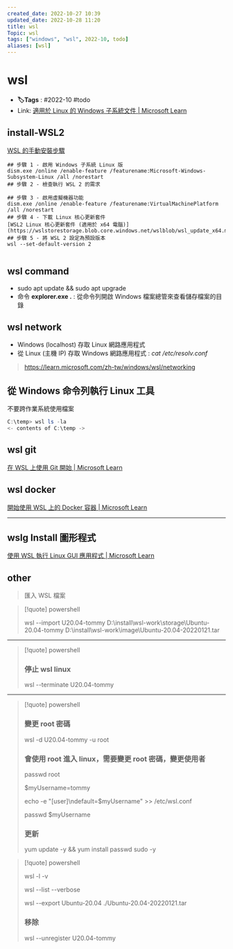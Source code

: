 ```yaml
---
created_date: 2022-10-27 10:39
updated_date: 2022-10-28 11:20
title: wsl
Topic: wsl
tags: ["windows", "wsl", 2022-10, todo]
aliases: [wsl]
---
```


# wsl

- **🏷️Tags** :   #2022-10 #todo 
- Link: [適用於 Linux 的 Windows 子系統文件 | Microsoft Learn](https://learn.microsoft.com/zh-tw/windows/wsl/)

## install-WSL2

[WSL 的手動安裝步驟](https://learn.microsoft.com/zh-tw/windows/wsl/install-manual#step-4---download-the-linux-kernel-update-package)

```shell
## 步驟 1 - 啟用 Windows 子系統 Linux 版
dism.exe /online /enable-feature /featurename:Microsoft-Windows-Subsystem-Linux /all /norestart
## 步驟 2 - 檢查執行 WSL 2 的需求

## 步驟 3 - 啟用虛擬機器功能
dism.exe /online /enable-feature /featurename:VirtualMachinePlatform /all /norestart
## 步驟 4 - 下載 Linux 核心更新套件
[WSL2 Linux 核心更新套件 (適用於 x64 電腦)](https://wslstorestorage.blob.core.windows.net/wslblob/wsl_update_x64.msi)
## 步驟 5 - 將 WSL 2 設定為預設版本
wsl --set-default-version 2


```

## wsl command

- sudo apt update && sudo apt upgrade
- 命令 **explorer.exe .**   : 從命令列開啟 Windows 檔案總管來查看儲存檔案的目錄

## wsl network

- Windows (localhost) 存取 Linux 網路應用程式
- 從 Linux (主機 IP) 存取 Windows 網路應用程式 : *cat /etc/resolv.conf*

> https://learn.microsoft.com/zh-tw/windows/wsl/networking

##   從 Windows 命令列執行 Linux 工具

不要跨作業系統使用檔案

```powershell
C:\temp> wsl ls -la
<- contents of C:\temp ->
```

## wsl git

[在 WSL 上使用 Git 開始 | Microsoft Learn](https://learn.microsoft.com/zh-tw/windows/wsl/tutorials/wsl-git)

## wsl docker

[開始使用 WSL 上的 Docker 容器 | Microsoft Learn](https://learn.microsoft.com/zh-tw/windows/wsl/tutorials/wsl-containers)

---

## wslg Install 圖形程式

[使用 WSL 執行 Linux GUI 應用程式 | Microsoft Learn](https://learn.microsoft.com/zh-tw/windows/wsl/tutorials/gui-apps)

## other

> 匯入 WSL 檔案

> [!quote] powershell
> 
> wsl --import U20.04-tommy D:\install\wsl-work\storage\Ubuntu-20.04-tommy D:\install\wsl-work\image\Ubuntu-20.04-20220121.tar

---

> [!quote] powershell
> 
> ### 停止 wsl linux
> wsl --terminate U20.04-tommy

---

> [!quote] powershell
>  
> ### 變更 root 密碼
> wsl -d U20.04-tommy -u root
> 
> 
> ### 會使用 root 進入 linux，需要變更 root 密碼，變更使用者
> passwd root
> 
> 
> 
> $myUsername=tommy
> 
> echo -e "[user]\ndefault=$myUsername" >> /etc/wsl.conf
> 
> passwd $myUsername
> 
> ### 更新
> yum update -y && yum install passwd sudo -y
> 

> [!quote] powershell
> 
> wsl -l -v
> 
> wsl --list --verbose
> 
> wsl --export Ubuntu-20.04 ./Ubuntu-20.04-20220121.tar
> 
> ### 移除
> wsl --unregister U20.04-tommy
> 

